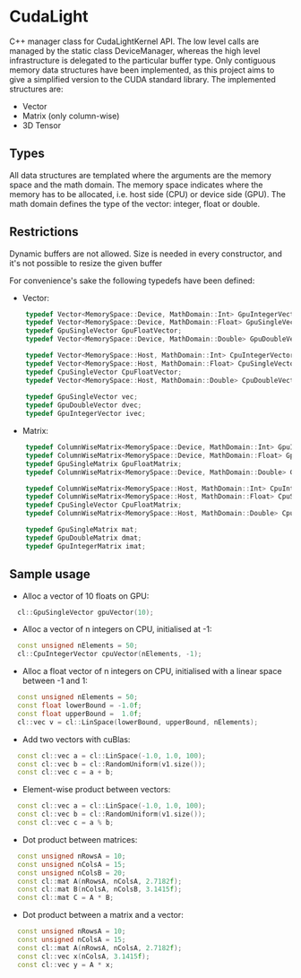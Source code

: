 # CudaLight
C++ manager class for CudaLightKernel API. The low level calls are managed by the static class DeviceManager, whereas the high level infrastructure is delegated to the particular buffer type. Only contiguous memory data structures have been implemented, as this project aims to give a simplified version to the CUDA standard library. The implemented structures are:

- Vector
- Matrix (only column-wise)
- 3D Tensor

## Types
All data structures are templated where the arguments are the memory space and the math domain. The memory space indicates where the memory has to be allocated, i.e. host side (CPU) or device side (GPU). The math domain defines the type of the vector: integer, float or double.

## Restrictions
Dynamic buffers are not allowed. Size is needed in every constructor, and it's not possible to resize the given buffer

For convenience's sake the following typedefs have been defined:

- Vector:
```c++
	typedef Vector<MemorySpace::Device, MathDomain::Int> GpuIntegerVector;
	typedef Vector<MemorySpace::Device, MathDomain::Float> GpuSingleVector;
	typedef GpuSingleVector GpuFloatVector;
	typedef Vector<MemorySpace::Device, MathDomain::Double> GpuDoubleVector;

	typedef Vector<MemorySpace::Host, MathDomain::Int> CpuIntegerVector;
	typedef Vector<MemorySpace::Host, MathDomain::Float> CpuSingleVector;
	typedef CpuSingleVector CpuFloatVector;
	typedef Vector<MemorySpace::Host, MathDomain::Double> CpuDoubleVector;
	
	typedef GpuSingleVector vec;
	typedef GpuDoubleVector dvec;
	typedef GpuIntegerVector ivec;
```

- Matrix:
```c++
	typedef ColumnWiseMatrix<MemorySpace::Device, MathDomain::Int> GpuIntegerMatrix;
	typedef ColumnWiseMatrix<MemorySpace::Device, MathDomain::Float> GpuSingleMatrix;
	typedef GpuSingleMatrix GpuFloatMatrix;
	typedef ColumnWiseMatrix<MemorySpace::Device, MathDomain::Double> GpuDoubleMatrix;

	typedef ColumnWiseMatrix<MemorySpace::Host, MathDomain::Int> CpuIntegerMatrix;
	typedef ColumnWiseMatrix<MemorySpace::Host, MathDomain::Float> CpuSingleMatrix;
	typedef CpuSingleVector CpuFloatMatrix;
	typedef ColumnWiseMatrix<MemorySpace::Host, MathDomain::Double> CpuDoubleMatrix;

	typedef GpuSingleMatrix mat;
	typedef GpuDoubleMatrix dmat;
	typedef GpuIntegerMatrix imat;
```

## Sample usage
- Alloc a vector of 10 floats on GPU:
```c++
  cl::GpuSingleVector gpuVector(10);
```

- Alloc a vector of n integers on CPU, initialised at -1:
```c++
  const unsigned nElements = 50;
  cl::CpuIntegerVector cpuVector(nElements, -1);
```

- Alloc a float vector of n integers on CPU, initialised with a linear space between -1 and 1:
```c++
  const unsigned nElements = 50;
  const float lowerBound = -1.0f;
  const float upperBound =  1.0f;
  cl::vec v = cl::LinSpace(lowerBound, upperBound, nElements);
```

- Add two vectors with cuBlas:
```c++
  const cl::vec a = cl::LinSpace(-1.0, 1.0, 100);
  const cl::vec b = cl::RandomUniform(v1.size());
  const cl::vec c = a + b;
```

- Element-wise product between vectors:
```c++
  const cl::vec a = cl::LinSpace(-1.0, 1.0, 100);
  const cl::vec b = cl::RandomUniform(v1.size());
  const cl::vec c = a % b;
```

- Dot product between matrices:
```c++
  const unsigned nRowsA = 10;
  const unsigned nColsA = 15;
  const unsigned nColsB = 20;
  const cl::mat A(nRowsA, nColsA, 2.7182f);
  const cl::mat B(nColsA, nColsB, 3.1415f);
  const cl::mat C = A * B;
```

- Dot product between a matrix and a vector:
```c++
  const unsigned nRowsA = 10;
  const unsigned nColsA = 15;
  const cl::mat A(nRowsA, nColsA, 2.7182f);
  const cl::vec x(nColsA, 3.1415f);
  const cl::vec y = A * x;
```


